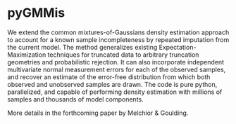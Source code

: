 # pyGMMis

We extend the common mixtures-of-Gaussians density estimation approach to account for a known sample incompleteness by repeated imputation from the current model. The method generalizes existing Expectation-Maximization techniques for truncated data to arbitrary truncation geometries and probabilistic rejection. It can also incorporate independent multivariate normal measurement errors for each of the observed samples, and recover an estimate of the error-free distribution from which both observed and unobserved samples are drawn. The code is pure python, parallelized, and capable of performing density estimation with millions of samples and thousands of model components.

More details in the forthcoming paper by Melchior & Goulding.
